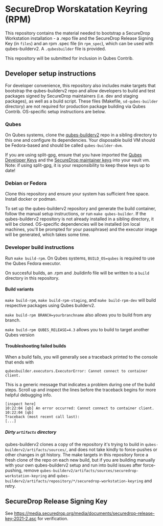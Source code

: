 # SecureDrop Worskatation Keyring (RPM)

This repository contains the material needed to bootstrap a SecureDrop
Workstation installation - a .repo file and the SecureDrop Release Signing
Key (in `files`) and an rpm .spec file (in `rpm_spec`), which can be used with qubes-builderv2. A `.qubesbuilder` file is provided.

This repository will be submitted for inclusion in Qubes Contrib.

## Developer setup instructions
For developer convenience, this repository also includes make targets that bootstrap the qubes-builderv2 repo and allow developers to build and test packages signed by SecureDrop maintainers (i.e. dev and staging packages), as well as a build script.
These files (Makefile, `sd-qubes-builder` directory) are not required for production package building via Qubes Contrib. OS-specific setup instructions are below.

### Qubes
On Qubes systems, clone the [qubes-builderv2](https://github.com/QubesOS/qubes-builderv2) repo in a sibling directory to this one and configure its dependencies.
Your disposable build VM should be Fedora-based and should be called `qubes-builder-dvm`.

If you are using split-gpg, ensure that you have imported the [Qubes Developer Keys](https://keys.qubes-os.org/keys/qubes-developers-keys.asc) and the [SecureDrop maintainer keys](sd-qubes-builder) into your vault vm. Note: if using split-gpg, it is your responsibility to keep these keys up to date!

### Debian or Fedora
Clone this repository and ensure your system has sufficient free space. Install docker or podman.

To set up the qubes-builderv2 repository and generate the build container, follow the manual setup instructions, or run `make qubes-builder`.
If the qubes-builderv2 repository is not already installed in a sibling directory, it will be cloned.
OS-specific dependencies will be installed (on local machines, you'll be prompted for your passphrase) and the executor image will be generated, which takes some time.

### Developer build instructions
Run `make build-rpm`. On Qubes systems, `BUILD_OS=qubes` is required to use the Qubes Fedora executor.

On succesful builds, an .rpm and .buildinfo file will be written to a `build` directory in this repository.

#### Build variants
`make build-rpm`, `make build-rpm-staging`, and `make build-rpm-dev` will build respective packages using Qubes builderv2.

`make build-rpm BRANCH=yourbranchname` also allows you to build from any branch.

`make build-rpm QUBES_RELEASE=4.3` allows you to build to target another Qubes version

#### Troubleshooting failed builds
When a build fails, you will generally see a traceback printed to the console that ends with

```
qubesbuilder.executors.ExecutorError: Cannot connect to container client.
```

This is a generic message that indicates a problem during one of the build steps. Scroll up
and inspect the lines before the traceback begins for more helpful debugging info.

```
[inspect here]
10:22:04 [qb] An error occurred: Cannot connect to container client.
10:22:04 [qb] 
Traceback (most recent call last):
[...]
```
##### Dirty `artifacts` directory
qubes-builderv2 clones a copy of the repository it's trying to build in
`qubes-builderv2/artifacts/sources/`, and does not take kindly to force-pushes or other changes in git history.
The make targets in this repository force a fresh clone of the repo on each new build, but if you are building manually with your own qubes-builderv2 setup and run into build issues after force-pushing, remove `qubes-builderv2/artifacts/sources/securedrop-workstation-keyring` and `qubes-builderv2/artifacts/repository/*/securedrop-workstation-keyring` and retry.

## SecureDrop Release Signing Key
See https://media.securedrop.org/media/documents/securedrop-release-key-2021-2.asc for verification.
